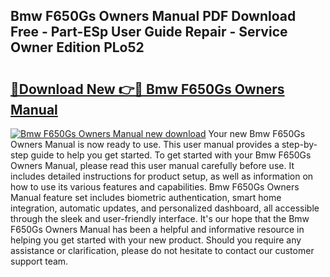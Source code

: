 ## Bmw F650Gs Owners Manual PDF Download Free - Part-ESp User Guide Repair - Service Owner Edition PLo52

# <h2><a href="http://bc11672.oget.top/?id=Bmw+F650Gs+Owners+Manual">🔗Download New 👉🔴 Bmw F650Gs Owners Manual</a></h2>

[![Bmw F650Gs Owners Manual new download](https://i.imgur.com/5g1atiW.png)](http://bc11672.oget.top/?id=Bmw+F650Gs+Owners+Manual)
Your new Bmw F650Gs Owners Manual is now ready to use. This user manual provides a step-by-step guide to help you get started. To get started with your Bmw F650Gs Owners Manual, please read this user manual carefully before use. It includes detailed instructions for product setup, as well as information on how to use its various features and capabilities. Bmw F650Gs Owners Manual feature set includes biometric authentication, smart home integration, automatic updates, and personalized dashboard, all accessible through the sleek and user-friendly interface. It's our hope that the Bmw F650Gs Owners Manual has been a helpful and informative resource in helping you get started with your new product. Should you require any assistance or clarification, please do not hesitate to contact our customer support team.
